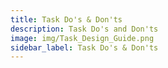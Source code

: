 ```yaml
---
title: Task Do's & Don'ts
description: Task Do's and Don'ts
image: img/Task_Design_Guide.png
sidebar_label: Task Do's & Don'ts
---
```

